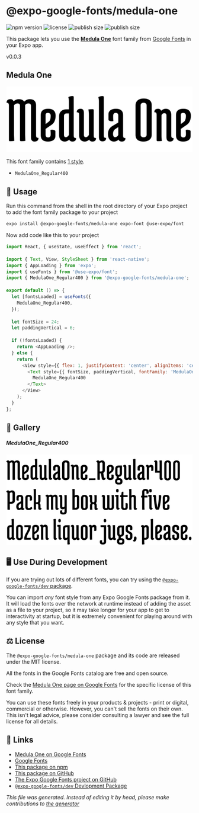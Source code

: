 # @expo-google-fonts/medula-one

![npm version](https://flat.badgen.net/npm/v/@expo-google-fonts/medula-one)
![license](https://flat.badgen.net/github/license/expo/google-fonts)
![publish size](https://flat.badgen.net/packagephobia/install/@expo-google-fonts/medula-one)
![publish size](https://flat.badgen.net/packagephobia/publish/@expo-google-fonts/medula-one)

This package lets you use the [**Medula One**](https://fonts.google.com/specimen/Medula+One) font family from [Google Fonts](https://fonts.google.com/) in your Expo app.

v0.0.3

## Medula One

![Medula One](./font-family.png)

This font family contains [1 style](#gallery).

- `MedulaOne_Regular400`

## 🔡 Usage

Run this command from the shell in the root directory of your Expo project to add the font family package to your project
```sh
expo install @expo-google-fonts/medula-one expo-font @use-expo/font
```

Now add code like this to your project
```js
import React, { useState, useEffect } from 'react';

import { Text, View, StyleSheet } from 'react-native';
import { AppLoading } from 'expo';
import { useFonts } from '@use-expo/font';
import { MedulaOne_Regular400 } from '@expo-google-fonts/medula-one';

export default () => {
  let [fontsLoaded] = useFonts({
    MedulaOne_Regular400,
  });

  let fontSize = 24;
  let paddingVertical = 6;

  if (!fontsLoaded) {
    return <AppLoading />;
  } else {
    return (
      <View style={{ flex: 1, justifyContent: 'center', alignItems: 'center' }}>
        <Text style={{ fontSize, paddingVertical, fontFamily: 'MedulaOne_Regular400' }}>
          MedulaOne_Regular400
        </Text>
      </View>
    );
  }
};

```

## 📖 Gallery

##### MedulaOne_Regular400
![MedulaOne_Regular400](./01411348aab468ebfca2f176a931010b30ec982ff382993310e5cc4d65e49904.ttf.png)


## 🖥️ Use During Development

If you are trying out lots of different fonts, you can try using the [`@expo-google-fonts/dev` package](https://github.com/expo/google-fonts/tree/master/font-packages/dev#readme).

You can import *any* font style from any Expo Google Fonts package from it. It will load the fonts
over the network at runtime instead of adding the asset as a file to your project, so it may take longer
for your app to get to interactivity at startup, but it is extremely convenient
for playing around with any style that you want.

## ⚖️ License

The `@expo-google-fonts/medula-one` package and its code are released under the MIT license.

All the fonts in the Google Fonts catalog are free and open source.

Check the [Medula One page on Google Fonts](https://fonts.google.com/specimen/Medula+One) for the specific license of this font family.

You can use these fonts freely in your products & projects - print or digital, commercial or otherwise. However, you can't sell the fonts on their own. This isn't legal advice, please consider consulting a lawyer and see the full license for all details.

## 🔗 Links

- [Medula One on Google Fonts](https://fonts.google.com/specimen/Medula+One)
- [Google Fonts](https://fonts.google.com/)
- [This package on npm](https://www.npmjs.com/package/@expo-google-fonts/medula-one)
- [This package on GitHub](https://github.com/expo/google-fonts/tree/master/font-packages/medula-one)
- [The Expo Google Fonts project on GitHub](https://github.com/expo/google-fonts)
- [`@expo-google-fonts/dev` Devlopment Package](https://github.com/expo/google-fonts/tree/master/font-packages/dev)


*This file was generated. Instead of editing it by head, please make contributions to [the generator](https://github.com/expo/google-fonts/tree/master/packages/generator)*
